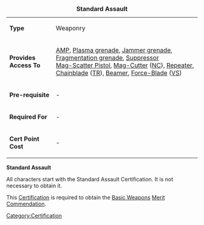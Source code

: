 <table>
<caption><strong>Standard Assault</strong></caption>
<tbody>
<tr class="odd">
<td><p><strong>Type</strong></p></td>
<td><p>Weaponry</p></td>
</tr>
<tr class="even">
<td><p><strong>Provides Access To</strong></p></td>
<td><p><a href="Automatic_Machine_Pistol" title="wikilink">AMP</a>, <a href="Plasma_grenade" title="wikilink">Plasma grenade</a>, <a href="Jammer_grenade" title="wikilink">Jammer grenade</a>, <a href="Fragmentation_grenade" title="wikilink">Fragmentation grenade</a>, <a href="Suppressor" title="wikilink">Suppressor</a><br />
<a href="Mag-Scatter" title="wikilink">Mag-Scatter Pistol</a>, <a href="Mag-Cutter" title="wikilink">Mag-Cutter</a> (<a href="New_Conglomerate" title="wikilink">NC</a>), <a href="Repeater" title="wikilink">Repeater</a>, <a href="Chainblade" title="wikilink">Chainblade</a> (<a href="Terran_Republic" title="wikilink">TR</a>), <a href="Beamer" title="wikilink">Beamer</a>, <a href="Force-Blade" title="wikilink">Force-Blade</a> (<a href="Vanu_Sovereignty" title="wikilink">VS</a>)</p></td>
</tr>
<tr class="odd">
<td><p><strong>Pre-requisite</strong></p></td>
<td><p>-</p></td>
</tr>
<tr class="even">
<td><p><strong>Required For</strong></p></td>
<td><p>-</p></td>
</tr>
<tr class="odd">
<td><p><strong>Cert Point Cost</strong></p></td>
<td><p>-</p></td>
</tr>
</tbody>
</table>

**Standard Assault**

All characters start with the Standard Assault Certification. It is not
necessary to obtain it.

This [Certification](Certification "wikilink") is required to obtain the
[Basic Weapons](Basic_Weapons_(Merit) "wikilink") [Merit
Commendation](Merit_Commendation "wikilink").

[Category:Certification](Category:Certification "wikilink")